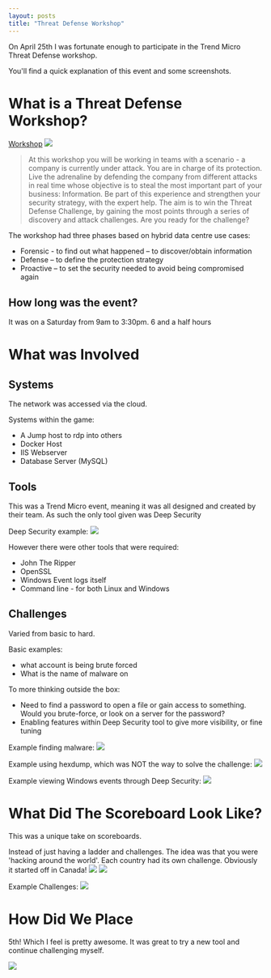 ```yaml
---
layout: posts
title: "Threat Defense Workshop"
---
```


On April 25th I was fortunate enough to participate in the Trend Micro Threat Defense workshop. 

You'll find a quick explanation of this event and some screenshots.

# What is a Threat Defense Workshop?

[Workshop](https://www.eventbrite.com/e/dc416-x-trend-micro-virtual-threat-defense-workshop-hybrid-cloud-edition-tickets-94851686949)
![](/images/threatdefense/image_9.png)

> At this workshop you will be working in teams with a scenario - a company is currently under attack. You are in charge of its protection. Live the adrenaline by defending the company from different attacks in real time whose objective is to steal the most important part of your business: Information. Be part of this experience and strengthen your security strategy, with the expert help. The aim is to win the Threat Defense Challenge, by gaining the most points through a series of discovery and attack challenges. Are you ready for the challenge?

The workshop had three phases based on hybrid data centre use cases:
* Forensic - to find out what happened – to discover/obtain information
* Defense – to define the protection strategy
* Proactive – to set the security needed to avoid being compromised again 

## How long was the event?
It was on a Saturday from 9am to 3:30pm.
6 and a half hours



# What was Involved

## Systems
The network was accessed via the cloud.  
  
Systems within the game:
* A Jump host to rdp into others
* Docker Host
* IIS Webserver
* Database Server (MySQL)

## Tools
This was a Trend Micro event, meaning it was all designed and created by their team. As such the only tool given was Deep Security <LINK HERE>

Deep Security example:
![](/images/threatdefense/image_4.png)

However there were other tools that were required:
* John The Ripper
* OpenSSL
* Windows Event logs itself
* Command line - for both Linux and Windows

## Challenges
Varied from basic to hard.

Basic examples:  
* what account is being brute forced
* What is the name of <xyz> malware on <xyz host>

To more thinking outside the box:  
* Need to find a password to open a file or gain access to something. Would you brute-force, or look on a server for the password?
* Enabling features within Deep Security tool to give more visibility, or fine tuning


Example finding malware:
![](/images/threatdefense/image_1.png)

Example using hexdump, which was NOT the way to solve the challenge:
![](/images/threatdefense/image_3.png)

Example viewing Windows events through Deep Security:
![](/images/threatdefense/image_5.png)



# What Did The Scoreboard Look Like?
This was a unique take on scoreboards.  
  
Instead of just having a ladder and challenges. The idea was that you were 'hacking around the world'. Each country had its own challenge. Obviously it started off in Canada!
![](/images/threatdefense/image_8.png)
![](/images/threatdefense/image_7.png)



Example Challenges:
![](/images/threatdefense/image_6.png)



# How Did We Place
5th! Which I feel is pretty awesome.
It was great to try a new tool and continue challenging myself.


![](/images/threatdefense/image_2.png)


